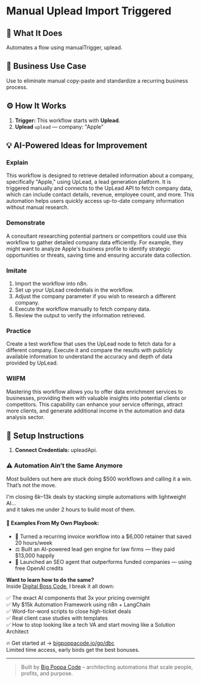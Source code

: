 # Manual Uplead Import Triggered
  ## 🚀 What It Does
  Automates a flow using manualTrigger, uplead.
  
  ## 💼 Business Use Case
  Use to eliminate manual copy-paste and standardize a recurring business process.
  
  ## ⚙️ How It Works
  1. **Trigger:** This workflow starts with **Uplead**.
  2. **Uplead** `uplead` — company: "Apple"
  
  ## 💡 AI-Powered Ideas for Improvement
  ### Explain
This workflow is designed to retrieve detailed information about a company, specifically "Apple," using UpLead, a lead generation platform. It is triggered manually and connects to the UpLead API to fetch company data, which can include contact details, revenue, employee count, and more. This automation helps users quickly access up-to-date company information without manual research.

### Demonstrate
A consultant researching potential partners or competitors could use this workflow to gather detailed company data efficiently. For example, they might want to analyze Apple's business profile to identify strategic opportunities or threats, saving time and ensuring accurate data collection.

### Imitate
1. Import the workflow into n8n.
2. Set up your UpLead credentials in the workflow.
3. Adjust the company parameter if you wish to research a different company.
4. Execute the workflow manually to fetch company data.
5. Review the output to verify the information retrieved.

### Practice
Create a test workflow that uses the UpLead node to fetch data for a different company. Execute it and compare the results with publicly available information to understand the accuracy and depth of data provided by UpLead.

### WIIFM
Mastering this workflow allows you to offer data enrichment services to businesses, providing them with valuable insights into potential clients or competitors. This capability can enhance your service offerings, attract more clients, and generate additional income in the automation and data analysis sector.
  
  ## 🔧 Setup Instructions
  1. **Connect Credentials:** upleadApi.
  
### ⚠️ Automation Ain’t the Same Anymore

Most builders out here are stuck doing $500 workflows and calling it a win.  
That’s not the move.  

I'm closing $6k–$13k deals by stacking simple automations with lightweight AI...  
and it takes me under 2 hours to build most of them.

#### 🧠 Examples From My Own Playbook:
- 🔁 Turned a recurring invoice workflow into a $6,000 retainer that saved 20 hours/week  
- ⚖️ Built an AI-powered lead gen engine for law firms — they paid $13,000 happily  
- 🚀 Launched an SEO agent that outperforms funded companies — using free OpenAI credits  

**Want to learn how to do the same?**  
Inside [Digital Boss Code](https://bigpoppacode.io/go/dbc), I break it all down:

✅ The exact AI components that 3x your pricing overnight  
✅ My $15k Automation Framework using n8n + LangChain  
✅ Word-for-word scripts to close high-ticket deals  
✅ Real client case studies with templates  
✅ How to stop looking like a tech VA and start moving like a Solution Architect  

🔥 Get started at → [bigpoppacode.io/go/dbc](https://bigpoppacode.io/go/dbc)  
Limited time access, early birds get the best bonuses.

---
> Built by [Big Poppa Code](https://bigpoppacode.io) – architecting automations that scale people, profits, and purpose.
  